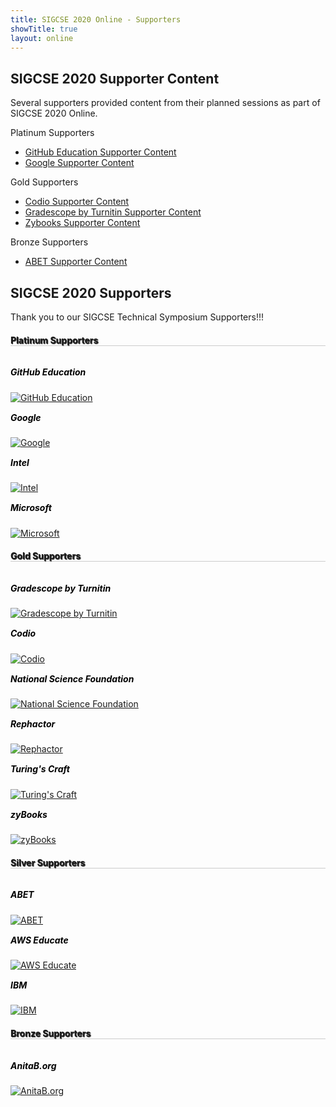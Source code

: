 ```yaml
---
title: SIGCSE 2020 Online - Supporters
showTitle: true
layout: online
---
```


## SIGCSE 2020 Supporter Content

Several supporters provided content from their planned sessions as part of SIGCSE 2020 Online.  

Platinum Supporters

  * [GitHub Education Supporter Content](github.html)
  * [Google Supporter Content](google.html)
  

Gold Supporters

  * [Codio Supporter Content](codio.html)
  * [Gradescope by Turnitin Supporter Content](gradescope.html)
  * [Zybooks Supporter Content](zybooks.html)

Bronze Supporters

  * [ABET Supporter Content](abet.html)

## SIGCSE 2020 Supporters

Thank you to our SIGCSE Technical Symposium Supporters!!!

<div class="row">

  <div class="col-md-9 text-center">
  <h4 class="text-center" style="text-shadow: 1px 1px 1px; border-bottom: 1px solid #ccc;">Platinum Supporters</h4>
  </div>
</div>
<div class="row">
  <div class="col-md-3" >
    <div class="thumbnail" style="border: 0px; padding-top: 40px;">
	  <h5 class="text-center" style="margin-top: -25px; color: black;">GitHub Education</h5>
	  <a href="https://education.github.com/">
		<img alt="GitHub Education"
			 src="{{url}}/images/supporters/200s/github-education-200.png"
			 />
	  </a>
	</div>
  </div>
  <div class="col-md-3" >
    <div class="thumbnail" style="border: 0px; padding-top: 40px;">
	  <h5 class="text-center" style="margin-top: -25px; color: black;">Google</h5>
	  <a href="https://edu.google.com/code-with-google/?modal_active=none&story-card_activeEl=enhance-any-subject">
		<img alt="Google"
			 src="{{url}}/images/supporters/200s/google-200.png"
			 />
	  </a>
	</div>
  </div>
  <div class="col-md-3" >
    <div class="thumbnail" style="border: 0px; padding-top: 40px;">
	  <h5 class="text-center" style="margin-top: -25px; color: black;">Intel</h5>
	  <a href="https://www.intel.com/content/www/us/en/homepage.html">
		<img alt="Intel"
			 src="{{url}}/images/supporters/200s/intel-200.png"
			 />
	  </a>
	</div>
  </div>
</div>
<div class="row">
  <div class="col-md-3 col-md-offset-3" >
    <div class="thumbnail" style="border: 0px; padding-top: 40px;">
	  <h5 class="text-center" style="margin-top: -25px; color: black;">Microsoft</h5>
	  <a href="https://www.microsoft.com/en-us/">
		<img alt="Microsoft"
			 src="{{url}}/images/supporters/200s/microsoft-200.jpg"
			 />
	  </a>
	</div>
  </div>
</div>

<div class="row">

  <div class="col-md-9 text-center">
  <h4 class="text-center" style="text-shadow: 1px 1px 1px; border-bottom: 1px solid #ccc;">Gold Supporters</h4>
  </div>
</div>
<div class="row">
  <div class="col-md-3" >
    <div class="thumbnail" style="border: 0px; padding-top: 40px;">
	  <h5 class="text-center" style="margin-top: -25px; color: black;">Gradescope by Turnitin</h5>
	  <a href="https://www.gradescope.com/">
		<img alt="Gradescope by Turnitin"
			 src="{{url}}/images/supporters/200s/turnitin-200.png"
			 />
	  </a>
	</div>
  </div>
  <div class="col-md-3" >
    <div class="thumbnail" style="border: 0px; padding-top: 40px;">
	  <h5 class="text-center" style="margin-top: -25px; color: black;">Codio</h5>
	  <a href="https://codio.com/">
		<img alt="Codio"
			 src="{{url}}/images/supporters/200s/codio-200.png"
			 />
	  </a>
	</div>
  </div>
  <div class="col-md-3" >
    <div class="thumbnail" style="border: 0px; padding-top: 40px;">
	  <h5 class="text-center" style="margin-top: -25px; color: black;">National Science Foundation</h5>
	  <a href="https://www.nsf.gov/">
		<img alt="National Science Foundation"
			 src="{{url}}/images/supporters/200s/nsf-200.jpg"
			 />
	  </a>
	</div>
  </div>
</div>
<div class="row">
  <div class="col-md-3" >
    <div class="thumbnail" style="border: 0px; padding-top: 40px;">
	  <h5 class="text-center" style="margin-top: -25px; color: black;">Rephactor</h5>
	  <a href="https://rephactor.com/#!/">
		<img alt="Rephactor"
			 src="{{url}}/images/supporters/200s/rephactor-200.png"
			 />
	  </a>
	</div>
  </div>
  <div class="col-md-3" >
    <div class="thumbnail" style="border: 0px; padding-top: 40px;">
	  <h5 class="text-center" style="margin-top: -25px; color: black;">Turing's Craft</h5>
	  <a href="https://www.turingscraft.com/">
		<img alt="Turing's Craft"
			 src="{{url}}/images/supporters/200s/turingscraft-200.png"
			 />
	  </a>
	</div>
  </div>
  <div class="col-md-3" >
    <div class="thumbnail" style="border: 0px; padding-top: 40px;">
	  <h5 class="text-center" style="margin-top: -25px; color: black;">zyBooks</h5>
	  <a href="https://www.zybooks.com/">
		<img alt="zyBooks"
			 src="{{url}}/images/supporters/200s/zybooks-200.jpg"
			 />
	  </a>
	</div>
  </div>
</div>


<div class="row">

  <div class="col-md-9 text-center">
  <h4 class="text-center" style="text-shadow: 1px 1px 1px; border-bottom: 1px solid #ccc;">Silver Supporters</h4>
  </div>
</div>
<div class="row">
  <div class="col-md-3" >
    <div class="thumbnail" style="border: 0px; padding-top: 40px;">
	  <h5 class="text-center" style="margin-top: -25px; color: black;">ABET</h5>
	  <a href="https://www.abet.org/">
		<img alt="ABET"
			 src="{{url}}/images/supporters/200s/abet-new-100.png"
			 />
	  </a>
	</div>
  </div>
  <div class="col-md-3" >
    <div class="thumbnail" style="border: 0px; padding-top: 40px;">
	  <h5 class="text-center" style="margin-top: -25px; color: black;">AWS Educate</h5>
	  <a href="https://aws.amazon.com/education/awseducate/">
		<img alt="AWS Educate"
			 src="{{url}}/images/supporters/200s/aws-educate-200.png"
			 />
	  </a>
	</div>
  </div>
  <div class="col-md-3" >
    <div class="thumbnail" style="border: 0px; padding-top: 40px;">
	  <h5 class="text-center" style="margin-top: -25px; color: black;">IBM</h5>
	  <a href="http://ibm.com/">
		<img alt="IBM"
			 src="{{url}}/images/supporters/200s/ibm-200.jpg"
			 />
	  </a>
	</div>
  </div>
</div>

<div class="row">

  <div class="col-md-9 text-center">
  <h4 class="text-center" style="text-shadow: 1px 1px 1px; border-bottom: 1px solid #ccc;">Bronze Supporters</h4>
  </div>
</div>
<div class="row">
  <div class="col-md-3 col-md-offset-3" >
    <div class="thumbnail" style="border: 0px; padding-top: 40px;">
	  <h5 class="text-center" style="margin-top: -25px; color: black;">AnitaB.org</h5>
	  <a href="https://anitab.org/">
		<img alt="AnitaB.org"
			 src="{{url}}/images/supporters/200s/anitab-200.png"
			 />
	  </a>
	</div>
  </div>
</div>